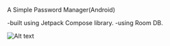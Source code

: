 A Simple Password Manager(Android)

-built using Jetpack Compose library.
-using Room DB.

![Alt text](https://github.com/anikkcah/Password-Manager/tree/master/screenshots/manager-1.jpg?raw=true "MainScreen")
